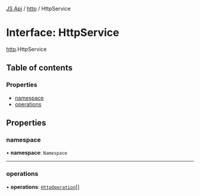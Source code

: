 [JS Api](../index.md) / [http](../modules/http.md) / HttpService

# Interface: HttpService

[http](../modules/http.md).HttpService

## Table of contents

### Properties

- [namespace](http.HttpService.md#namespace)
- [operations](http.HttpService.md#operations)

## Properties

### namespace

• **namespace**: `Namespace`

___

### operations

• **operations**: [`HttpOperation`](http.HttpOperation.md)[]
